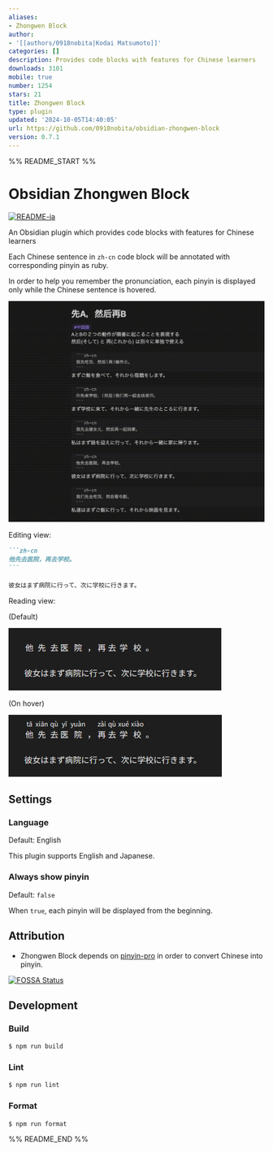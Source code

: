 ```yaml
---
aliases:
- Zhongwen Block
author:
- '[[authors/0918nobita|Kodai Matsumoto]]'
categories: []
description: Provides code blocks with features for Chinese learners
downloads: 3101
mobile: true
number: 1254
stars: 21
title: Zhongwen Block
type: plugin
updated: '2024-10-05T14:40:05'
url: https://github.com/0918nobita/obsidian-zhongwen-block
version: 0.7.1
---
```


%% README_START %%

# Obsidian Zhongwen Block

[![README-ja](https://img.shields.io/badge/lang-ja-blue)](https://github.com/0918nobita/obsidian-zhongwen-block/blob/main/README.ja.md)

An Obsidian plugin which provides code blocks with features for Chinese learners

Each Chinese sentence in `zh-cn` code block will be annotated with corresponding pinyin as ruby.

In order to help you remember the pronunciation, each pinyin is displayed only while the Chinese sentence is hovered.

![Screen recording](https://raw.githubusercontent.com/0918nobita/obsidian-zhongwen-block/HEAD/images/screen-recording.gif)

Editing view:

````markdown
```zh-cn
他先去医院，再去学校。
```

彼女はまず病院に行って、次に学校に行きます。
````

Reading view:

(Default)

![Reading view (default)](https://raw.githubusercontent.com/0918nobita/obsidian-zhongwen-block/HEAD/images/reading-view-default.png)

(On hover)

![Reading view (on hover)](https://raw.githubusercontent.com/0918nobita/obsidian-zhongwen-block/HEAD/images/reading-view-on-hover.png)

## Settings

### Language

Default: English

This plugin supports English and Japanese.

### Always show pinyin

Default: `false`

When `true`, each pinyin will be displayed from the beginning.

## Attribution

-   Zhongwen Block depends on [pinyin-pro](https://github.com/zh-lx/pinyin-pro) in order to convert Chinese into pinyin.

[![FOSSA Status](https://app.fossa.com/api/projects/git%2Bgithub.com%2F0918nobita%2Fobsidian-zhongwen-block.svg?type=large&issueType=license)](https://app.fossa.com/projects/git%2Bgithub.com%2F0918nobita%2Fobsidian-zhongwen-block?ref=badge_large&issueType=license)

## Development

### Build

```bash
$ npm run build
```

### Lint

```bash
$ npm run lint
```

### Format

```bash
$ npm run format
```


%% README_END %%
